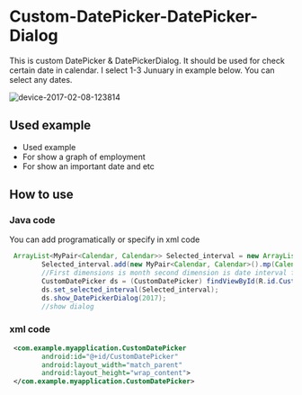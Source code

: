 # Custom-DatePicker-DatePicker-Dialog

This is custom DatePicker & DatePickerDialog. It should be used for check certain date in calendar. I select 1-3 Junuary in example below. You can select any dates. 

![device-2017-02-08-123814](https://cloud.githubusercontent.com/assets/13554528/22727640/c16ed99c-edfb-11e6-8c26-4edc1508b258.png)

## Used example
* Used example
 * For show a graph of employment
  * For show an important date and etc
  
## How to use

### Java code

You can add programatically or specify in xml code
```java
 ArrayList<MyPair<Calendar, Calendar>> Selected_interval = new ArrayList<>();
        Selected_interval.add(new MyPair<Calendar, Calendar>().mp(Calendar.getInstance(), Calendar.getInstance()));
        //First dimensions is month second dimension is date interval for select. Example above select x - y day of z month
        CustomDatePicker ds = (CustomDatePicker) findViewById(R.id.CustomDatePicker);
        ds.set_selected_interval(Selected_interval);
        ds.show_DatePickerDialog(2017);
        //show dialog
```

### xml code
```xml
 <com.example.myapplication.CustomDatePicker
        android:id="@+id/CustomDatePicker"
        android:layout_width="match_parent"
        android:layout_height="wrap_content">
 </com.example.myapplication.CustomDatePicker>

```
